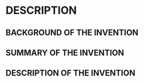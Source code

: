 # DESCRIPTION

## BACKGROUND OF THE INVENTION

## SUMMARY OF THE INVENTION

## DESCRIPTION OF THE INVENTION

